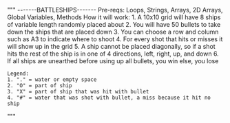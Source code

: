 """
    -------BATTLESHIPS-------
    Pre-reqs: Loops, Strings, Arrays, 2D Arrays, Global Variables, Methods
    How it will work:
    1. A 10x10 grid will have 8 ships of variable length randomly placed about
    2. You will have 50 bullets to take down the ships that are placed down
    3. You can choose a row and column such as A3 to indicate where to shoot
    4. For every shot that hits or misses it will show up in the grid
    5. A ship cannot be placed diagonally, so if a shot hits the rest of
        the ship is in one of 4 directions, left, right, up, and down
    6. If all ships are unearthed before using up all bullets, you win
        else, you lose

    Legend:
    1. "." = water or empty space
    2. "O" = part of ship
    3. "X" = part of ship that was hit with bullet
    4. "#" = water that was shot with bullet, a miss because it hit no ship
"""

